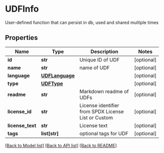 # UDFInfo

User-defined function that can persist in db, used and shared multiple times
## Properties
Name | Type | Description | Notes
------------ | ------------- | ------------- | -------------
**id** | **str** | Unique ID of UDF | [optional] 
**name** | **str** | name of UDF | [optional] 
**language** | [**UDFLanguage**](UDFLanguage.md) |  | [optional] 
**type** | [**UDFType**](UDFType.md) |  | [optional] 
**readme** | **str** | Markdown readme of UDFs | [optional] 
**license_id** | **str** | License identifier from SPDX License List or Custom | [optional] 
**license_text** | **str** | License text | [optional] 
**tags** | **list[str]** | optional tags for UDF | [optional] 

[[Back to Model list]](../README.md#documentation-for-models) [[Back to API list]](../README.md#documentation-for-api-endpoints) [[Back to README]](../README.md)


